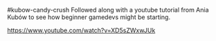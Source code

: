 #kubow-candy-crush
Followed along with a youtube tutorial from Ania Kubów to see how beginner gamedevs might be starting. 

https://www.youtube.com/watch?v=XD5sZWxwJUk

